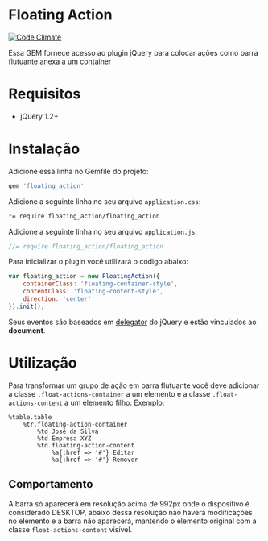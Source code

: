 Floating Action
=======

[![Code Climate](https://codeclimate.com/github/brunoporto/floating_action/badges/gpa.svg)](https://codeclimate.com/github/brunoporto/floating_action)

Essa GEM fornece acesso ao plugin jQuery para colocar ações como barra flutuante anexa a um container

# Requisitos

- jQuery 1.2+

# Instalação

Adicione essa linha no Gemfile do projeto:
```ruby
gem 'floating_action'
```

Adicione a seguinte linha no seu arquivo `application.css`:
```css
*= require floating_action/floating_action
```

Adicione a seguinte linha no seu arquivo `application.js`:
```js
//= require floating_action/floating_action
```

Para inicializar o plugin você utilizará o código abaixo:
```js
var floating_action = new FloatingAction({
    containerClass: 'floating-container-style',
    contentClass: 'floating-content-style',
    direction: 'center'
}).init();
```

Seus eventos são baseados em [delegator](https://learn.jquery.com/events/event-delegation/) do jQuery e estão vinculados ao **document**.

# Utilização

Para transformar um grupo de ação em barra flutuante você deve adicionar a classe `.float-actions-container` a um elemento e a classe `.float-actions-content` a um elemento filho.
Exemplo:
```haml
%table.table
    %tr.floating-action-container
        %td José da Silva
        %td Empresa XYZ
        %td.floating-action-content
            %a{:href => '#'} Editar
            %a{:href => '#'} Remover
```

## Comportamento 

A barra só aparecerá em resolução acima de 992px onde o dispositivo é considerado DESKTOP, abaixo dessa resolução não haverá modificações no elemento e a barra não aparecerá, mantendo o elemento original com a classe `float-actions-content` visível.